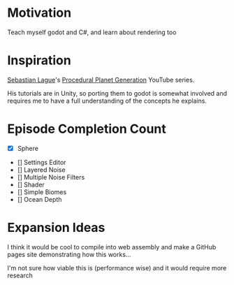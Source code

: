 # Motivation
Teach myself godot and C#, and learn about rendering too

# Inspiration
[Sebastian Lague](https://www.youtube.com/@SebastianLague)'s [Procedural Planet Generation](https://www.youtube.com/playlist?list=PLFt_AvWsXl0cONs3T0By4puYy6GM22ko8) YouTube series.

His tutorials are in Unity, so porting them to godot is somewhat involved and requires me to have a full understanding of the concepts he explains.
# Episode Completion Count
- [x] Sphere
- [] Settings Editor
- [] Layered Noise
- [] Multiple Noise Filters
- [] Shader
- [] Simple Biomes
- [] Ocean Depth

# Expansion Ideas
I think it would be cool to compile into web assembly and make a GitHub pages site demonstrating how this works...

I'm not sure how viable this is (performance wise) and it would require more research
